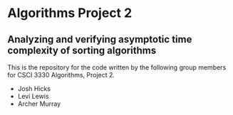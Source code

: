 # Algorithms Project 2

## Analyzing and verifying asymptotic time complexity of sorting algorithms

This is the repository for the code written by the following group members for CSCI 3330 Algorithms, Project 2.

- Josh Hicks
- Levi Lewis
- Archer Murray
